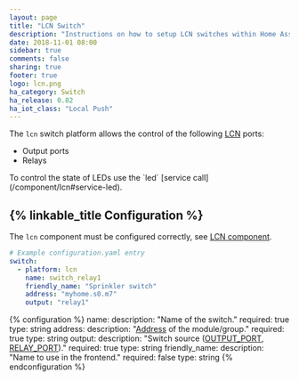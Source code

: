 ```yaml
---
layout: page
title: "LCN Switch"
description: "Instructions on how to setup LCN switches within Home Assistant."
date: 2018-11-01 08:00
sidebar: true
comments: false
sharing: true
footer: true
logo: lcn.png
ha_category: Switch
ha_release: 0.82
ha_iot_class: "Local Push"
---
```


The `lcn` switch platform allows the control of the following [LCN](http://www.lcn.eu) ports:

- Output ports
- Relays

<p class='note'>
  To control the state of LEDs use the `led` [service call](/component/lcn#service-led).
</p>


## {% linkable_title Configuration %}

The `lcn` component must be configured correctly, see [LCN component](/components/lcn).

```yaml
# Example configuration.yaml entry
switch:
  - platform: lcn
    name: switch_relay1
    friendly_name: "Sprinkler switch"
    address: "myhome.s0.m7"
    output: "relay1"
```

{% configuration %}
name:
  description: "Name of the switch."
  required: true
  type: string
address:
  description: "[Address](/components/lcn#lcn-addresses) of the module/group."
  required: true
  type: string
output:
  description: "Switch source ([OUTPUT_PORT](/components/lcn#ports), [RELAY_PORT](/components/lcn#ports))."
  required: true
  type: string
friendly_name:
  description: "Name to use in the frontend."
  required: false
  type: string
{% endconfiguration %}